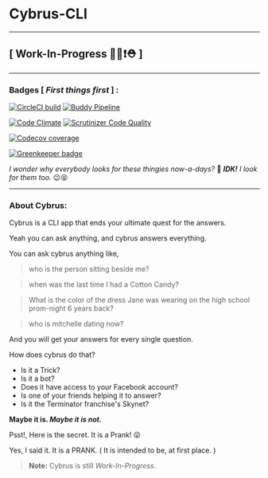 # Cybrus-CLI
---
## [ Work-In-Progress 👨‍💻❗⛑ ]
---
### **Badges** [ _First things first_ ] :

[![CircleCI build](https://img.shields.io/circleci/project/github/CybrusAI/cybrus-cli.svg?style=flat-square&label=CircleCI%20build)](https://circleci.com/gh/CybrusAI/cybrus-cli) [![Buddy Pipeline](https://app.buddy.works/cybrus-ai/cybrus-cli/pipelines/pipeline/55186/badge.svg?token=9121062b234afbfe193cc2b7f82c901f9c1f1358203ad1b3d95af22ac2d2445c "buddy pipeline")](https://app.buddy.works/cybrus-ai/cybrus-cli/pipelines/pipeline/55186)

[![Code Climate](https://img.shields.io/codeclimate/github/CybrusAI/cybrus-cli.svg?style=flat-square&label=Code%20Climate%20G.P.A)](https://codeclimate.com/github/CybrusAI/cybrus-cli) [![Scrutinizer Code Quality](https://img.shields.io/scrutinizer/g/CybrusAI/cybrus-cli.svg?style=flat-square&label=Scrutinizer%20Code%20Quality)](https://scrutinizer-ci.com/g/CybrusAI/cybrus-cli/?branch=development)

[![Codecov coverage](https://img.shields.io/codecov/c/github/CybrusAI/cybrus-cli/development.svg?style=flat-square&label=Codecov%20coverage)](https://codecov.io/gh/CybrusAI/cybrus-cli)

[![Greenkeeper badge](https://img.shields.io/badge/Greenkeeper-enabled-brightgreen.svg?style=flat-square)](https://greenkeeper.io/)

_I wonder why everybody looks for these thingies now-a-days?_ 🤔 _**IDK!** I look for them too._ 😉😝

---

### **About Cybrus:**
Cybrus is a CLI app that ends your ultimate quest for the answers.

Yeah you can ask anything, and cybrus answers everything.

You can ask cybrus anything like,

> who is the person sitting beside me?

> when was the last time I had a Cotton Candy?

> What is the color of the dress Jane was wearing on the high school prom-night 6 years back?

> who is mitchelle dating now?

And you will get your answers for every single question.

How does cybrus do that?

- Is it a Trick?
- Is it a bot?
- Does it have access to your Facebook account?
- Is one of your friends helping it to answer?
- Is it the Terminator franchise's Skynet?

**Maybe it is. _Maybe it is not._**

Psst!, Here is the secret. It is a Prank! 😜

Yes, I said it. It is a PRANK. ( It is intended to be, at first place. )

> **Note:** Cybrus is still _Work-In-Progress_.

